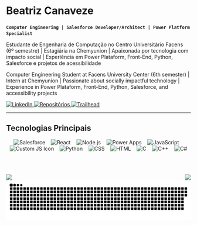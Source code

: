 # Beatriz Canaveze

**`Computer Engineering | Salesforce Developer/Architect | Power Platform Specialist`**

Estudante de Engenharia de Computação no Centro Universitário Facens (6º semestre) | Estagiária na Chemyunion | Apaixonada por tecnologia com impacto social | Experiência em Power Plataform, Front-End, Python, Salesforce e projetos de acessibilidade

Computer Engineering Student at Facens University Center (6th semester) | Intern at Chemyunion | Passionate about socially impactful technology | Experience in  Power Plataform, Front-End, Python, Salesforce, and accessibility projects

<p align="left">
    <a href="https://www.linkedin.com/in/beatriz-canaveze-fontolan-soares-21631b266/">
        <img alt="LinkedIn" src="https://img.shields.io/badge/LinkedIn-0077B5?style=for-the-badge&logo=linkedin&logoColor=white"/>
    </a>
    <a href="https://github.com/canaveze?tab=repositories">
        <img alt="Repositórios" src="https://img.shields.io/badge/Repositórios-100000?style=for-the-badge&logo=github&logoColor=white"/>
    </a>
    <a href="https://www.salesforce.com/trailblazer/zhjnki29kjr4kq5b8h">
        <img alt="Trailhead" src="https://img.shields.io/badge/Trailhead-00A1E0?style=for-the-badge&logo=salesforce&logoColor=white"/>
    </a>
</p>

---

## Tecnologias Principais

<div align="center">
  <img alt="Salesforce" height="40" src="https://cdn.jsdelivr.net/gh/devicons/devicon/icons/salesforce/salesforce-original.svg"/>
  &nbsp;&nbsp;
  <img alt="React" height="40" src="https://cdn.jsdelivr.net/gh/devicons/devicon/icons/react/react-original.svg"/>
  &nbsp;&nbsp;
  <img alt="Node.js" height="40" src="https://cdn.jsdelivr.net/gh/devicons/devicon/icons/nodejs/nodejs-original.svg"/>
  &nbsp;&nbsp;
  <img alt="Power Apps" height="40" src="https://img.icons8.com/?size=100&id=OU2ddOKw840K&format=png&color=000000"/>
  &nbsp;&nbsp;
  <img alt="JavaScript" height="40" src="https://img.icons8.com/?size=100&id=13679&format=png&color=000000"/>
  &nbsp;&nbsp;
  <img alt="Custom JS Icon" height="40" src="https://github.com/user-attachments/assets/b35cbf7b-063b-4d3f-9f61-c62250abf3f5"/>
  &nbsp;&nbsp;
  <img alt="Python" height="40" src="https://cdn.jsdelivr.net/gh/devicons/devicon/icons/python/python-original.svg"/>
  &nbsp;&nbsp;
  <img alt="CSS" height="40" src="https://cdn.jsdelivr.net/gh/devicons/devicon/icons/css3/css3-original.svg"/>
  &nbsp;&nbsp;
  <img alt="HTML" height="40" src="https://cdn.jsdelivr.net/gh/devicons/devicon/icons/html5/html5-original.svg"/>
  &nbsp;&nbsp;
  <img alt="C" height="40" src="https://cdn.jsdelivr.net/gh/devicons/devicon/icons/c/c-original.svg"/>
  &nbsp;&nbsp;
  <img alt="C++" height="40" src="https://cdn.jsdelivr.net/gh/devicons/devicon/icons/cplusplus/cplusplus-original.svg"/>
  &nbsp;&nbsp;
  <img alt="C#" height="40" src="https://cdn.jsdelivr.net/gh/devicons/devicon/icons/csharp/csharp-original.svg"/>
</div>

<br><br>

<div align="center">
  <a href="https://github.com/canaveze">
    <img align="left" src="https://github-readme-stats.vercel.app/api/top-langs/?username=canaveze&hide_border=true&bg_color=00000000&locale=pt-BR&title_color=A62E4F&text_color=4C1726&langs_count=6"/>
  </a>
  <a href="https://github.com/canaveze">
    <img align="right" src="https://github-readme-stats.vercel.app/api?username=canaveze&show_icons=true&hide_border=true&bg_color=00000000&title_color=A62E4F&text_color=4C1726&locale=pt-BR&theme=dark"/>
  </a>
</div>


<div align="center">

![snake gif](https://github.com/canaveze/canaveze/blob/output/github-snake.svg)

</div>




